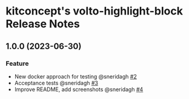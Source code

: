 # kitconcept's volto-highlight-block Release Notes

<!-- You should *NOT* be adding new change log entries to this file.
     You should create a file in the news directory instead.
     For helpful instructions, please see:
     https://6.docs.plone.org/contributing/index.html?highlight=towncrier#change-log-entry
-->

<!-- towncrier release notes start -->

## 1.0.0 (2023-06-30)

### Feature

- New docker approach for testing @sneridagh [#2](https://github.com/kitconcept/volto-highlight-block/pull/2)
- Acceptance tests @sneridagh [#3](https://github.com/kitconcept/volto-highlight-block/pull/3)
- Improve README, add screenshots @sneridagh [#4](https://github.com/kitconcept/volto-highlight-block/pull/4)
